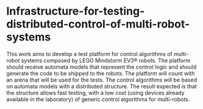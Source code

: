 # Infrastructure-for-testing-distributed-control-of-multi-robot-systems
This work aims to develop a test platform for control algorithms of multi-robot systems composed by LEGO Mindstorm EV3® robots. The platform should receive automata models that represent the control logic and should generate the code to be shipped to the robots. The platform will count with an arena that will be used for the tests. The control algorithms will be based on automata models with a distributed structure. The result expected is that the structure allows fast testing, with a low cost (using devices already available in the laboratory) of generic control algorithms for multi-robots.
